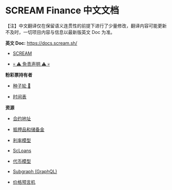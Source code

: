 # SCREAM Finance 中文文档

【注】中文翻译仅在保留语义连贯性的前提下进行了少量修改，翻译内容可能更新不及时，一切项目内容与信息以最新版英文 Doc 为准。

**英文 Doc:** https://docs.scream.sh/

- [SCREAM](/SCREAM.md)

- [💀 ⚠️ 免责声明 ⚠️ 💀](/Disclaimer.md)

**粉彩票持有者**

- [种子轮 🌱](/pastel-holders/Community-Seed.md)

- [时间表](/pastel-holders/Timetable.md)

**资源**

- [合约地址](/resources/Contract-Address.md)

- [抵押品和储备金](/resources/Collateral-and-Reserves.md)

- [利率模型](/resources/Interest-Rate-Model.md)

- [ScLoans](/resources/ScLoans.md)

- [代币模型](/resources/Tokenomics.md)

- [Subgraph (GraphQL)](resources/Subgraph.md)

- [价格预言机](/resources/Price-Oracle.md)
